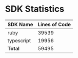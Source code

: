 # SDK Statistics

| SDK Name | Lines of Code |
| -------- | ------------- |
| ruby | 39539 |
| typescript | 19956 |
| **Total** | 59495 |
